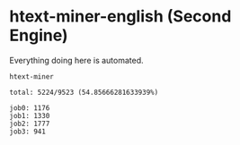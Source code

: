 # htext-miner-english (Second Engine)

Everything doing here is automated.

```
htext-miner

total: 5224/9523 (54.85666281633939%)

job0: 1176
job1: 1330
job2: 1777
job3: 941
```